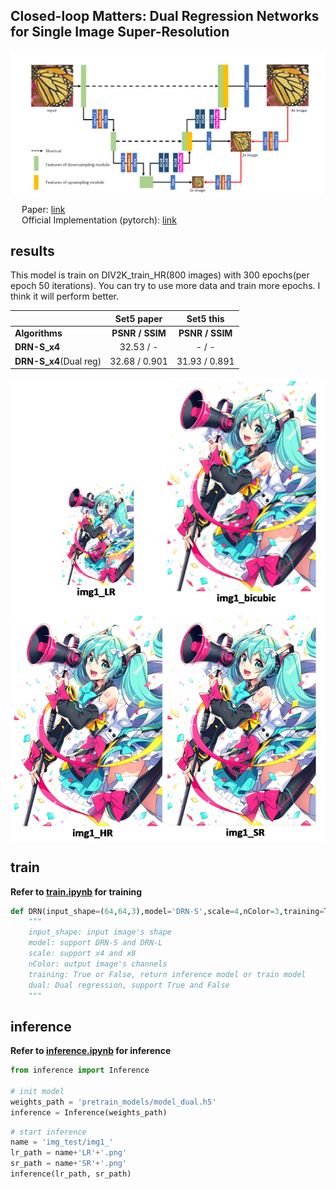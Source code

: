 ## Closed-loop Matters: Dual Regression Networks for Single Image Super-Resolution  

<p align="center">
<img src="img_md/DRN.png" alt="DRN model" align=center />
</p>  

&emsp; Paper: [link](https://arxiv.org/pdf/2003.07018.pdf )  
&emsp; Official Implementation (pytorch): [link](https://github.com/guoyongcs/DRN)  

## results

This model is train on DIV2K_train_HR(800 images) with 300 epochs(per epoch 50 iterations). You can try to use more data and train more epochs. I think it will perform better.

|                        | Set5 paper         | Set5 this             |
| ---------------------- | :----------------: | :-------------------: |
| **Algorithms**         |  **PSNR / SSIM**   |    **PSNR / SSIM**    |
| **DRN-S_x4**           |   32.53 / -        |         - / -         |
| **DRN-S_x4**(Dual reg) |   32.68 / 0.901    |     31.93 / 0.891     |

<p align="center">
<img src="img_md/img1_merge.png" alt="img1_merge" align=center />
</p>  

## train  
**Refer to [train.ipynb](https://github.com/Stealers/DRN-tf2/blob/master/train.ipynb) for training**  
```python
def DRN(input_shape=(64,64,3),model='DRN-S',scale=4,nColor=3,training=True,dual=True):
    """
    input_shape: input image's shape
    model: support DRN-S and DRN-L
    scale: support x4 and x8
    nColor: output image's channels
    training: True or False, return inference model or train model
    dual: Dual regression, support True and False
    """ 
```
## inference
**Refer to [inference.ipynb](https://github.com/Stealers/DRN-tf2/blob/master/inference.ipynb) for inference**

```python
from inference import Inference

# init model
weights_path = 'pretrain_models/model_dual.h5'
inference = Inference(weights_path)
```

```python
# start inference
name = 'img_test/img1_'
lr_path = name+'LR'+'.png'
sr_path = name+'SR'+'.png'
inference(lr_path, sr_path)
```
